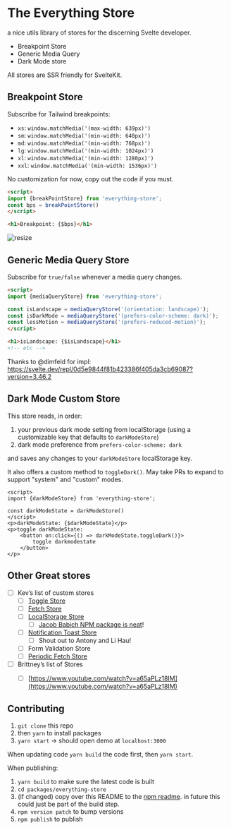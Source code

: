 # The Everything Store

a nice utils library of stores for the discerning Svelte developer.

- Breakpoint Store
- Generic Media Query
- Dark Mode store

All stores are SSR friendly for SvelteKit.

## Breakpoint Store

Subscribe for Tailwind breakpoints: 

- `xs`: `window.matchMedia('(max-width: 639px)')`
- `sm`: `window.matchMedia('(min-width: 640px)')`
- `md`: `window.matchMedia('(min-width: 768px)')`
- `lg`: `window.matchMedia('(min-width: 1024px)')`
- `xl`: `window.matchMedia('(min-width: 1280px)')`
- `xxl`: `window.matchMedia('(min-width: 1536px)')`

No customization for now, copy out the code if you must.

```html
<script>
import {breakPointStore} from 'everything-store';
const bps = breakPointStore()
</script>

<h1>Breakpoint: {$bps}</h1>
```

![resize](https://user-images.githubusercontent.com/6764957/151087569-1dd7e59b-7326-44ae-bd61-fb22a25df54d.gif)


## Generic Media Query Store

Subscribe for `true/false` whenever a media query changes.

```html
<script>
import {mediaQueryStore} from 'everything-store';

const isLandscape = mediaQueryStore('(orientation: landscape)');
const isDarkMode = mediaQueryStore('(prefers-color-scheme: dark)');
const lessMotion = mediaQueryStore('(prefers-reduced-motion)');
</script>

<h1>isLandscape: {$isLandscape}</h1>
<!-- etc -->
```

Thanks to @dimfeld for impl: https://svelte.dev/repl/0d5e9844f81b423386f405da3cb69087?version=3.46.2

## Dark Mode Custom Store

This store reads, in order:

1. your previous dark mode setting from localStorage (using a customizable key that defaults to `darkModeStore`)
2. dark mode preference from `prefers-color-scheme: dark`

and saves any changes to your `darkModeStore` localStorage key. 

It also offers a custom method to `toggleDark()`. May take PRs to expand to support "system" and "custom" modes.

```svelte
<script>
import {darkModeStore} from 'everything-store';

const darkModeState = darkModeStore()
</script>
<p>darkModeState: {$darkModeState}</p>
<p>toggle darkModeState: 
    <button on:click={() => darkModeState.toggleDark()}>
        toggle darkmodestate
    </button>
</p>
```

## Other Great stores

- [ ]  Kev’s list of custom stores
    - [ ]  [Toggle Store](https://svelte.dev/repl/a3cb054398a94698a4cfe4c44f33b923?version=3.48.0)
    - [ ]  [Fetch Store](https://svelte.dev/repl/a74f1ed8e3eb4aec82cb743e13443ee4?version=3.48.0)
    - [ ]  [LocalStorage Store](https://svelte.dev/repl/e6c0e3db7d064d43a7e4559b2862e1f7?version=3.48.0)
        - [ ]  [Jacob Babich NPM package is neat](https://github.com/babichjacob/svelte-localstorage)!
    - [ ]  [Notification Toast Store](https://svelte.dev/repl/e166b01bc46149a49895c1622d26ce7e?version=3.48.0)
        - [ ]  Shout out to Antony and Li Hau!
    - [ ]  Form Validation Store
    - [ ]  [Periodic Fetch Store](https://svelte.dev/repl/b8fa406464d6434fba97902ac78b5e2b?version=3.48.0)
- [ ]  Brittney’s list of Stores
    - [ ]  [https://www.youtube.com/watch?v=a65aPLz18IM](https://www.youtube.com/watch?v=a65aPLz18IM)


## Contributing

1. `git clone` this repo
2. then `yarn` to install packages
3. `yarn start` -> should open demo at `localhost:3000`

When updating code `yarn build` the code first, then `yarn start`.

When publishing:

1. `yarn build` to make sure the latest code is built
1. `cd packages/everything-store`
1. (if changed) copy over this README to the [npm readme](https://www.npmjs.com/package/everything-store). in future this could just be part of the build step.
1. `npm version patch` to bump versions
1. `npm publish` to publish